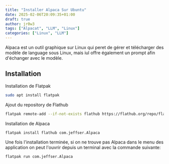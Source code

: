 ```yaml
---
title: "Installer Alpaca Sur Ubuntu"
date: 2025-02-06T20:09:35+01:00
draft: true
author: jr0w3
tags: ["Alpacat", "LLM", "Linux"]
categories: ["Linux", "LLM"]
---
```


Alpaca est un outil graphique sur Linux qui peret de gérer et télécharger des modèle de language sous Linux, mais iul offre également un prompt afin d'échanger avec le modèle.


## Installation

Installation de Flatpak
```bash
sudo apt install flatpak
```

Ajout du repository de Flathub
```bash
flatpak remote-add --if-not-exists flathub https://flathub.org/repo/flathub.flatpakrepo
```
Installation de Alpaca
```bash
flatpak install flathub com.jeffser.Alpaca
```

Une fois l'installation terminée, si on ne trouve pas Alpaca dans le menu des application on peut l'ouvrir depuis un terminal avec la commande suivante:
```bash
flatpak run com.jeffser.Alpaca
```

